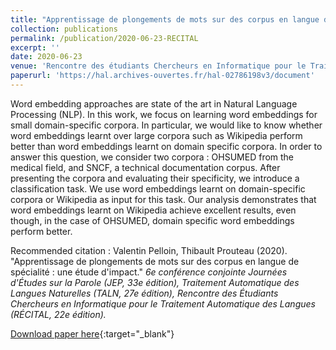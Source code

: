 ```yaml
---
title: "Apprentissage de plongements de mots sur des corpus en langue de spécialité : une étude d'impact"
collection: publications
permalink: /publication/2020-06-23-RECITAL
excerpt: ''
date: 2020-06-23
venue: 'Rencontre des étudiants Chercheurs en Informatique pour le Traitement Automatique de Langues (RECITAL, 22e édition)'
paperurl: 'https://hal.archives-ouvertes.fr/hal-02786198v3/document'
---
```


Word embedding approaches are state of the art in Natural Language Processing (NLP). In this work, we focus on learning word embeddings for small domain-specific corpora. In particular, we would like to know whether word embeddings learnt over large corpora such as Wikipedia perform better than word embeddings learnt on domain specific corpora. In order to answer this question, we consider two corpora : OHSUMED from the medical field, and SNCF, a technical documentation corpus. After presenting the corpora and evaluating their specificity, we introduce a classification task. We use word embeddings learnt on domain-specific corpora or Wikipedia as input for this task. Our analysis demonstrates that word embeddings learnt on Wikipedia achieve excellent results, even though, in the case of OHSUMED, domain specific word embeddings perform better.

Recommended citation : Valentin Pelloin, Thibault Prouteau (2020). &quot;Apprentissage de plongements de mots sur des corpus en langue de spécialité : une étude d'impact.&quot; <i>6e conférence conjointe Journées d'Études sur la Parole (JEP, 33e édition), Traitement Automatique des Langues Naturelles (TALN, 27e édition), Rencontre des Étudiants Chercheurs en Informatique pour le Traitement Automatique des Langues (RÉCITAL, 22e édition).</i>


[Download paper here](https://hal.archives-ouvertes.fr/hal-02786198v3/document){:target="_blank"}

